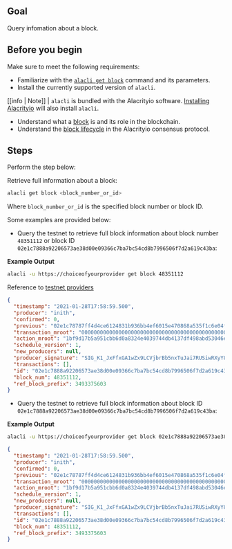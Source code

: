## Goal

Query infomation about a block.

## Before you begin

Make sure to meet the following requirements:

- Familiarize with the [`alacli get block`](../03_command-reference/get/block.md) command and its parameters.
- Install the currently supported version of `alacli`.

[[info | Note]]
| `alacli` is bundled with the Alacrityio software. [Installing Alacrityio](../../00_install/index.md) will also install `alacli`.

- Understand what a [block](/glossary.md#block) is and its role in the blockchain.
- Understand the [block lifecycle](/protocol-guides/01_consensus_protocol.md#5-block-lifecycle) in the Alacrityio consensus protocol.

## Steps

Perform the step below:

Retrieve full information about a block:

```sh
alacli get block <block_number_or_id>
```

Where `block_number_or_id` is the specified block number or block ID.

Some examples are provided below:

- Query the testnet to retrieve full block information about block number `48351112` or block ID `02e1c7888a92206573ae38d00e09366c7ba7bc54cd8b7996506f7d2a619c43ba`:

**Example Output**

```sh
alacli -u https://choiceofyourprovider get block 48351112
```

Reference to [testnet providers](/resources/index.md)

```json
{
  "timestamp": "2021-01-28T17:58:59.500",
  "producer": "inith",
  "confirmed": 0,
  "previous": "02e1c78787ff4d4ce6124831b936bb4ef6015e470868a535f1c6e04f3afed8a1",
  "transaction_mroot": "0000000000000000000000000000000000000000000000000000000000000000",
  "action_mroot": "1bf9d17b5a951cbb6d0a8324e4039744db4137df498abd53046ea26fa74d73c9",
  "schedule_version": 1,
  "new_producers": null,
  "producer_signature": "SIG_K1_JxFfxGA1wZx9LCVjbrBb5nxTuJai7RUSiwRXyY866fYvZZyRtdmQFn9KJCqVHFAiYEsJpDb6dhTmHNDwipJm4rDiyhEmGa",
  "transactions": [],
  "id": "02e1c7888a92206573ae38d00e09366c7ba7bc54cd8b7996506f7d2a619c43ba",
  "block_num": 48351112,
  "ref_block_prefix": 3493375603
}
```

- Query the testnet to retrieve full block information about block ID `02e1c7888a92206573ae38d00e09366c7ba7bc54cd8b7996506f7d2a619c43ba`:

**Example Output**

```sh
alacli -u https://choiceofyourprovider get block 02e1c7888a92206573ae38d00e09366c7ba7bc54cd8b7996506f7d2a619c43ba
```

```json
{
  "timestamp": "2021-01-28T17:58:59.500",
  "producer": "inith",
  "confirmed": 0,
  "previous": "02e1c78787ff4d4ce6124831b936bb4ef6015e470868a535f1c6e04f3afed8a1",
  "transaction_mroot": "0000000000000000000000000000000000000000000000000000000000000000",
  "action_mroot": "1bf9d17b5a951cbb6d0a8324e4039744db4137df498abd53046ea26fa74d73c9",
  "schedule_version": 1,
  "new_producers": null,
  "producer_signature": "SIG_K1_JxFfxGA1wZx9LCVjbrBb5nxTuJai7RUSiwRXyY866fYvZZyRtdmQFn9KJCqVHFAiYEsJpDb6dhTmHNDwipJm4rDiyhEmGa",
  "transactions": [],
  "id": "02e1c7888a92206573ae38d00e09366c7ba7bc54cd8b7996506f7d2a619c43ba",
  "block_num": 48351112,
  "ref_block_prefix": 3493375603
}
```
